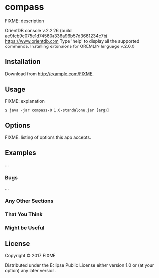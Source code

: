 # compass

FIXME: description


OrientDB console v.2.2.26 (build ae9fcb9c075e1d74560a336a96b57d3661234c7b) https://www.orientdb.com
Type 'help' to display all the supported commands.
Installing extensions for GREMLIN language v.2.6.0




## Installation

Download from http://example.com/FIXME.

## Usage

FIXME: explanation

    $ java -jar compass-0.1.0-standalone.jar [args]

## Options

FIXME: listing of options this app accepts.

## Examples

...

### Bugs

...

### Any Other Sections
### That You Think
### Might be Useful

## License

Copyright © 2017 FIXME

Distributed under the Eclipse Public License either version 1.0 or (at
your option) any later version.

